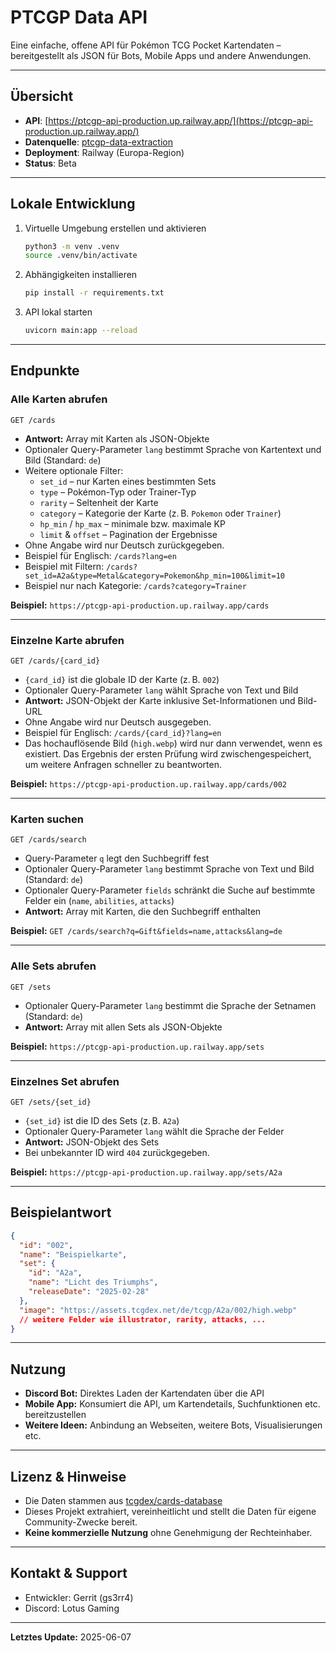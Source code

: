 # PTCGP Data API

Eine einfache, offene API für Pokémon TCG Pocket Kartendaten – bereitgestellt als JSON für Bots, Mobile Apps und andere Anwendungen.

---

## Übersicht

- **API**: [https://ptcgp-api-production.up.railway.app/](https://ptcgp-api-production.up.railway.app/)
- **Datenquelle**: [ptcgp-data-extraction](https://github.com/gs3rr4/ptcgp-data-extraction)
- **Deployment**: Railway (Europa-Region)
- **Status**: Beta

---
## Lokale Entwicklung

1. Virtuelle Umgebung erstellen und aktivieren
   ```bash
   python3 -m venv .venv
   source .venv/bin/activate
   ```
2. Abhängigkeiten installieren
   ```bash
   pip install -r requirements.txt
   ```
3. API lokal starten
   ```bash
   uvicorn main:app --reload
   ```

---
## Endpunkte

### Alle Karten abrufen

`GET /cards`

- **Antwort:** Array mit Karten als JSON-Objekte
- Optionaler Query-Parameter `lang` bestimmt Sprache von Kartentext und Bild (Standard: `de`)
- Weitere optionale Filter:
  - `set_id` – nur Karten eines bestimmten Sets
  - `type` – Pokémon-Typ oder Trainer-Typ
  - `rarity` – Seltenheit der Karte
  - `category` – Kategorie der Karte (z. B. `Pokemon` oder `Trainer`)
  - `hp_min` / `hp_max` – minimale bzw. maximale KP
  - `limit` & `offset` – Pagination der Ergebnisse
- Ohne Angabe wird nur Deutsch zurückgegeben.
- Beispiel für Englisch: `/cards?lang=en`
- Beispiel mit Filtern: `/cards?set_id=A2a&type=Metal&category=Pokemon&hp_min=100&limit=10`
- Beispiel nur nach Kategorie: `/cards?category=Trainer`

**Beispiel:**
`https://ptcgp-api-production.up.railway.app/cards`

---

### Einzelne Karte abrufen

`GET /cards/{card_id}`

- `{card_id}` ist die globale ID der Karte (z. B. `002`)
- Optionaler Query-Parameter `lang` wählt Sprache von Text und Bild
- **Antwort:** JSON-Objekt der Karte inklusive Set-Informationen und Bild-URL
- Ohne Angabe wird nur Deutsch ausgegeben.
- Beispiel für Englisch: `/cards/{card_id}?lang=en`
- Das hochauflösende Bild (`high.webp`) wird nur dann verwendet, wenn es existiert.
  Das Ergebnis der ersten Prüfung wird zwischengespeichert, um weitere Anfragen
  schneller zu beantworten.

**Beispiel:**
`https://ptcgp-api-production.up.railway.app/cards/002`

---

### Karten suchen

`GET /cards/search`

- Query-Parameter `q` legt den Suchbegriff fest
- Optionaler Query-Parameter `lang` bestimmt Sprache von Text und Bild (Standard: `de`)
- Optionaler Query-Parameter `fields` schränkt die Suche auf bestimmte Felder ein (`name`, `abilities`, `attacks`)
- **Antwort:** Array mit Karten, die den Suchbegriff enthalten

**Beispiel:**
`GET /cards/search?q=Gift&fields=name,attacks&lang=de`

---

### Alle Sets abrufen

`GET /sets`

- Optionaler Query-Parameter `lang` bestimmt die Sprache der Setnamen (Standard: `de`)
- **Antwort:** Array mit allen Sets als JSON-Objekte

**Beispiel:**
`https://ptcgp-api-production.up.railway.app/sets`

---

### Einzelnes Set abrufen

`GET /sets/{set_id}`

- `{set_id}` ist die ID des Sets (z. B. `A2a`)
- Optionaler Query-Parameter `lang` wählt die Sprache der Felder
- **Antwort:** JSON-Objekt des Sets
- Bei unbekannter ID wird `404` zurückgegeben.

**Beispiel:**
`https://ptcgp-api-production.up.railway.app/sets/A2a`

---

## Beispielantwort


```json
{
  "id": "002",
  "name": "Beispielkarte",
  "set": {
    "id": "A2a",
    "name": "Licht des Triumphs",
    "releaseDate": "2025-02-28"
  },
  "image": "https://assets.tcgdex.net/de/tcgp/A2a/002/high.webp"
  // weitere Felder wie illustrator, rarity, attacks, ...
}
```
---

## Nutzung

- **Discord Bot:** Direktes Laden der Kartendaten über die API
- **Mobile App:** Konsumiert die API, um Kartendetails, Suchfunktionen etc. bereitzustellen
- **Weitere Ideen:** Anbindung an Webseiten, weitere Bots, Visualisierungen etc.

---

## Lizenz & Hinweise

- Die Daten stammen aus [tcgdex/cards-database](https://github.com/tcgdex/cards-database)
- Dieses Projekt extrahiert, vereinheitlicht und stellt die Daten für eigene Community-Zwecke bereit.
- **Keine kommerzielle Nutzung** ohne Genehmigung der Rechteinhaber.

---

## Kontakt & Support

- Entwickler: Gerrit (gs3rr4)
- Discord: Lotus Gaming

---

**Letztes Update:** 2025-06-07
